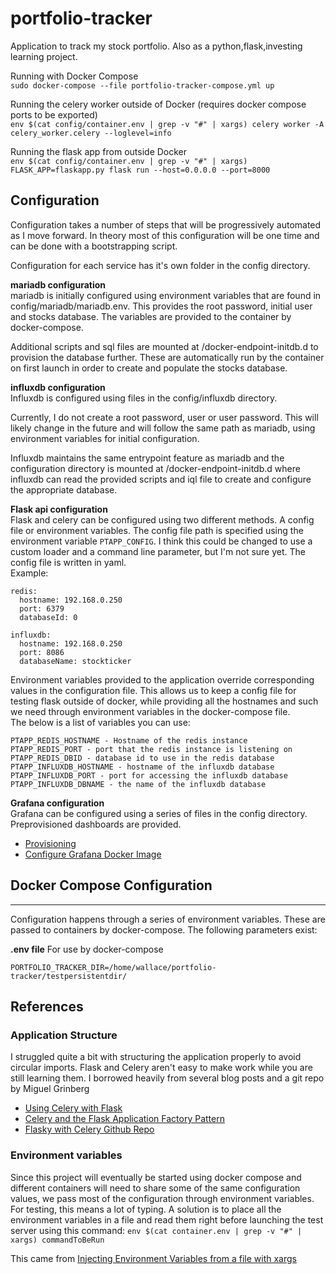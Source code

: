 # portfolio-tracker
Application to track my stock portfolio. Also as a python,flask,investing learning project.

Running with Docker Compose  
`sudo docker-compose --file portfolio-tracker-compose.yml up`

Running the celery worker outside of Docker (requires docker compose ports to be exported)  
`env $(cat config/container.env | grep -v "#" | xargs) celery worker -A celery_worker.celery --loglevel=info`

Running the flask app from outside Docker  
`env $(cat config/container.env | grep -v "#" | xargs) FLASK_APP=flaskapp.py flask run --host=0.0.0.0 --port=8000`

## Configuration
Configuration takes a number of steps that will be progressively automated as I move forward. In theory most of this
 configuration will be one time and can be done with a bootstrapping script.

Configuration for each service has it's own folder in the config directory.

**mariadb configuration**  
mariadb is initially configured using environment variables that are found in config/mariadb/mariadb.env. This provides the root
password, initial user and stocks database. The variables are provided to the container by docker-compose.

Additional scripts and sql files are mounted at /docker-endpoint-initdb.d to provision the database further.  These are automatically run by the container on first launch in order to create and populate the stocks database.

**influxdb configuration**  
Influxdb is configured using files in the config/influxdb directory.   

Currently, I do not create a root password, user or user password. This will likely change in the future and will follow the same
path as mariadb, using environment variables for initial configuration.

Influxdb maintains the same entrypoint feature as mariadb and the configuration directory is mounted at /docker-endpoint-initdb.d
where influxdb can read the provided scripts and iql file to create and configure the appropriate database.

**Flask api configuration**  
Flask and celery can be configured using two different methods. A config file or environment variables.
The config file path is specified using the environment variable `PTAPP_CONFIG`. I think this could be changed to use a custom loader and a command line parameter, but I'm not sure yet. The config file is written in yaml.     
Example:
```
redis:
  hostname: 192.168.0.250
  port: 6379
  databaseId: 0

influxdb:
  hostname: 192.168.0.250
  port: 8086
  databaseName: stockticker
```

Environment variables provided to the application override corresponding values in the configuration file. This allows us to keep a config file for testing flask outside of docker, while providing all the hostnames and such we need through environment variables in the docker-compose file.   
The below is a list of variables you can use:
```
PTAPP_REDIS_HOSTNAME - Hostname of the redis instance
PTAPP_REDIS_PORT - port that the redis instance is listening on
PTAPP_REDIS_DBID - database id to use in the redis database
PTAPP_INFLUXDB_HOSTNAME - hostname of the influxdb database
PTAPP_INFLUXDB_PORT - port for accessing the influxdb database
PTAPP_INFLUXDB_DBNAME - the name of the influxdb database
```

**Grafana configuration**  
Grafana can be configured using a series of files in the config directory. Preprovisioned dashboards are provided.   
+ [Provisioning](https://grafana.com/docs/grafana/latest/administration/provisioning/)  
+ [Configure Grafana Docker Image](https://grafana.com/docs/grafana/latest/installation/configure-docker/)

## Docker Compose Configuration
-------
Configuration happens through a series of environment variables. These are passed to containers by docker-compose. The following parameters exist:  

**.env file** For use by docker-compose
```
PORTFOLIO_TRACKER_DIR=/home/wallace/portfolio-tracker/testpersistentdir/
```

## References

### Application Structure
I struggled quite a bit with structuring the application properly to avoid circular imports. Flask and Celery aren't easy to make work while you are still learning
them. I borrowed heavily from several blog posts and a git repo by Miguel Grinberg
- [Using Celery with Flask](https://blog.miguelgrinberg.com/post/using-celery-with-flask)
- [Celery and the Flask Application Factory Pattern](https://blog.miguelgrinberg.com/post/celery-and-the-flask-application-factory-pattern)
- [Flasky with Celery Github Repo](https://github.com/miguelgrinberg/flasky-with-celery)

### Environment variables
Since this project will eventually be started using docker compose and different containers will need to share
some of the same configuration values, we pass most of the configuration through environment variables. For testing,
this means a lot of typing. A solution is to place all the environment variables in a file and read them right before
launching the test server using this command: `env $(cat container.env | grep -v "#" | xargs) commandToBeRun`

This came from [Injecting Environment Variables from a file with xargs](https://www.mokacoding.com/blog/env-xargs/)
